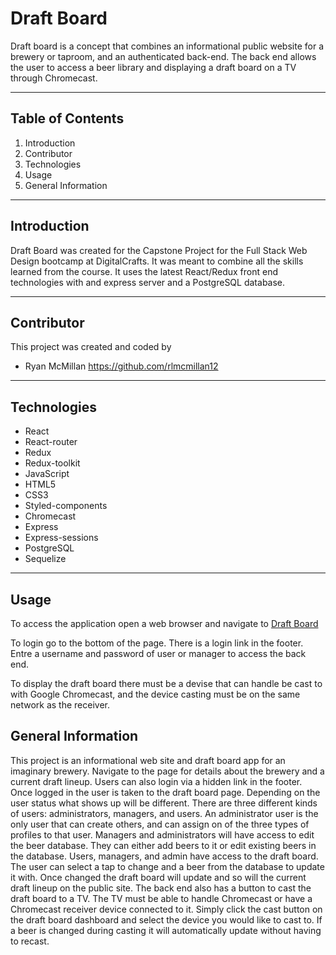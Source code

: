# Draft Board

Draft board is a concept that combines an informational public website for a brewery or taproom, and an authenticated back-end. The back end allows the user to access a beer library and displaying a draft board on a TV through Chromecast.

---

## Table of Contents

1. Introduction
2. Contributor
3. Technologies
4. Usage
5. General Information

---

## Introduction

Draft Board was created for the Capstone Project for the Full Stack Web Design bootcamp at DigitalCrafts. It was meant to combine all the skills learned from the course. It uses the latest React/Redux front end technologies with and express server and a PostgreSQL database.

---

## Contributor

This project was created and coded by

- Ryan McMillan <https://github.com/rlmcmillan12>

---

## Technologies

- React 
- React-router
- Redux
- Redux-toolkit
- JavaScript
- HTML5
- CSS3
- Styled-components
- Chromecast
- Express
- Express-sessions
- PostgreSQL
- Sequelize

---

## Usage

To access the application open a web browser and navigate to 
    [Draft Board](https://draft-board-rlm.herokuapp.com/)
 
To login go to the bottom of the page. There is a login link in the footer. Entre a username and password of user or manager to access the back end.

To display the draft board there must be a devise that can handle be cast to with Google Chromecast, and the device casting must be on the same network as the receiver.

## General Information

This project is an informational web site and draft board app for an imaginary brewery. Navigate to the page for details about the brewery and a current draft lineup. Users can also login via a hidden link in the footer. Once logged in the user is taken to the draft board page. Depending on the user status what shows up will be different. There are three different kinds of users: administrators, managers, and users. An administrator user is the only user that can create others, and can assign on of the three types of profiles to that user. Managers and administrators will have access to edit the beer database. They can either add beers to it or edit existing beers in the database.  Users, managers, and admin have access to the draft board.  The user can select a tap to change and a beer from the database to update it with. Once changed the draft board will update and so will the current draft lineup on the public site. The back end also has a button to cast the draft board to a TV. The TV must be able to handle Chromecast or have a Chromecast receiver device connected to it. Simply click the cast button on the draft board dashboard and select the device you would like to cast to.  If a beer is changed during casting it will automatically update without having to recast.